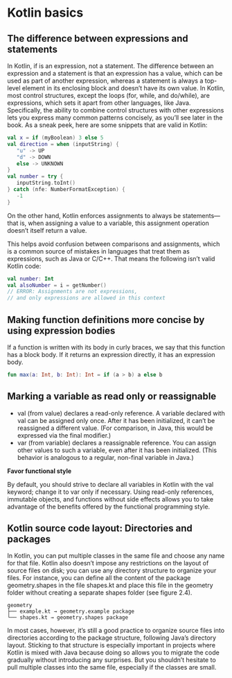 # Kotlin basics

## The difference between expressions and statements

In Kotlin, if is an expression, not a statement.
The difference between an expression and a statement is that an expression has a value,
which can be used as part of another expression, whereas a statement is always a top-level
element in its enclosing block and doesn’t have its own value. In Kotlin, most control structures,
except the loops (for, while, and do/while), are expressions, which sets it apart from other languages,
like Java. Specifically, the ability to combine control structures with other expressions
lets you express many common patterns concisely, as you’ll see later in the book. As a sneak peek,
here are some snippets that are valid in Kotlin:

```Kotlin
val x = if (myBoolean) 3 else 5
val direction = when (inputString) {
   "u" -> UP
   "d" -> DOWN
   else -> UNKNOWN
}
val number = try {
   inputString.toInt()
} catch (nfe: NumberFormatException) {
   -1
}
```

On the other hand, Kotlin enforces assignments to always be statements—that is,
when assigning a value to a variable, this assignment operation doesn’t itself return a value.

This helps avoid confusion between comparisons and assignments,
which is a common source of mistakes in languages that treat them as expressions,
such as Java or C/C++. That means the following isn’t valid Kotlin code:

```Kotlin
val number: Int
val alsoNumber = i = getNumber()
// ERROR: Assignments are not expressions,
// and only expressions are allowed in this context
```

## Making function definitions more concise by using expression bodies

If a function is written with its body in curly braces, we say that this function has a block body.
If it returns an expression directly, it has an expression body.

```Kotlin
fun max(a: Int, b: Int): Int = if (a > b) a else b
```

## Marking a variable as read only or reassignable

- val (from value) declares a read-only reference. A variable declared with val can be assigned only once.
After it has been initialized, it can’t be reassigned a different value.
(For comparison, in Java, this would be expressed via the final modifier.)
- var (from variable) declares a reassignable reference. You can assign other values to such a variable,
even after it has been initialized. (This behavior is analogous to a regular, non-final variable in Java.)

**Favor functional style**

By default, you should strive to declare all variables in Kotlin with the val keyword;
change it to var only if necessary. Using read-only references,
immutable objects, and functions without side effects allows you to take advantage of the benefits offered
by the functional programming style.


## Kotlin source code layout: Directories and packages

In Kotlin, you can put multiple classes in the same file and choose any name for that file.
Kotlin also doesn’t impose any restrictions on the layout of source files on disk;
you can use any directory structure to organize your files.
For instance, you can define all the content of the package geometry.shapes in the file shapes.kt
and place this file in the geometry folder without creating a separate shapes folder (see figure 2.4).

```
geometry
├── example.kt → geometry.example package
└── shapes.kt → geometry.shapes package
```

In most cases, however, it’s still a good practice to organize source files into directories according to the package structure,
following Java’s directory layout. Sticking to that structure is especially important in projects where Kotlin is mixed
with Java because doing so allows you to migrate the code gradually without introducing any surprises.
But you shouldn’t hesitate to pull multiple classes into the same file, especially if the classes are small.

